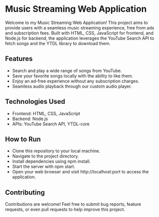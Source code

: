 # Music Streaming Web Application
Welcome to my Music Streaming Web Application! This project aims to provide users with a seamless music streaming experience, free from ads and subscription fees. Built with HTML, CSS, JavaScript for frontend, and Node.js for backend, the application leverages the YouTube Search API to fetch songs and the YTDL library to download them.

## Features
- Search and play a wide range of songs from YouTube.
- Save your favorite songs locally with the ability to like them.
- Enjoy an ad-free experience without any subscription charges.
- Seamless audio playback through our custom audio player.

## Technologies Used
- Frontend: HTML, CSS, JavaScript
- Backend: Node.js
- APIs: YouTube Search API, YTDL-core

## How to Run
- Clone this repository to your local machine.
- Navigate to the project directory.
- Install dependencies using npm install.
- Start the server with npm start.
- Open your web browser and visit http://localhost:port to access the application.
  
## Contributing
Contributions are welcome! Feel free to submit bug reports, feature requests, or even pull requests to help improve this project.
